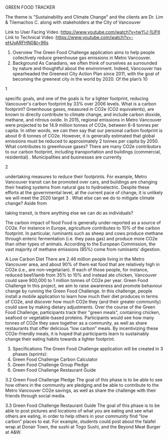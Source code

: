 GREEN FOOD TRACKER

The theme is "Sustainability and Climate Change" and the clients are Dr. Lim & Tilemachos C. along with stakeholders at the City of Vancouver

Link to User Facing Video :https://www.youtube.com/watch?v=twYjJ-1UFtI
Link to Technical Video :https://www.youtube.com/watch?v=-eHJvARFHN0&t=96s

1. Overview
The Green Food Challenge application aims to help people collectively reduce greenhouse
gas emissions in Metro Vancouver.
2. Background
As Canadians, we often think of ourselves as surrounded by nature and thoughtful about
the environment. Indeed, Vancouver has spearheaded the Greenest City Action Plan since
2011, with the goal of becoming the greenest city in the world by 2020. Of the plan’s 10

1

specific goals, and one of the goals is for a lighter footprint, reducing Vancouver's carbon
footprint by 33% over 2006 levels.
What is a carbon footprint?
Greenhouse gases, measured in CO2e (CO2 equivalents), are known to directly contribute
to climate change, and include carbon dioxide, methane, and nitrous oxide. In 2015,
regional emissions in Metro Vancouver were projected to be 14.9 million tonnes of CO2e,
between 6-8 tonnes per capita. In other words, we can then say that our personal carbon
footprint is about 6-8 tonnes of CO2e. However, it is generally estimated that global
emissions must be reduced to approximately 2 tonnes per capita by 2050.
What contributes to greenhouse gases?
There are many CO2e contributors to our carbon footprint, including transportation and
buildings (commercial, residential) . Municipalities and businesses are currently

2

undertaking measures to reduce their footprints. For example, Metro Vancouver transit can
be promoted over cars, and buildings are changing their heating systems from natural gas
to hydroelectric.
Despite these efforts at the governmental level, at the current pace of change, it is unlikely
we will meet the 2020 target
3
. What else can we do to mitigate climate change? Aside from

taking transit, is there anything else we can do as individuals?

The carbon impact of food
Food is generally under-reported as a source of CO2e. For instance in Europe, agriculture
contributes to 10% of the carbon footprint. In particular, ruminants such as sheep and
cows produce methane through enteric fermentation (i.e. they pass gas) and produce more
CO2e than other types of animals. According to the European Commission, the vast
majority of methane emissions (85%) come from ruminants’ digestion.

A Low Carbon Diet
There are 2.46 million people living in the Metro Vancouver area, and about 90% of them
eat food that are relatively high in CO2e (i.e., are non-vegetarian). If each of those people,
for instance, reduced beef/lamb from 35% to 10% and instead ate chicken, Vancouver
could save 900,000 to 1 million tonnes of CO2e per year.
Green Food Challenge
In this project, we aim to raise awareness and promote behaviour change by running the
Green Food Challenge. In this challenge, people install a mobile application to learn how
much their diet produces in terms of CO2e, and discover how much CO2e they (and their
greater community) could save by making dietary adjustments.
Over the course of the Green Food Challenge, participants track their "green meals",
containing chicken, seafood or vegetable-based proteins. Participants would see how many
tonnes of CO2e they save together as a community, as well as share restaurants that offer
delicious “low carbon” meals. By incentivizing these CO2e-friendly meals, it is hoped that
participants learn to sustainably change their eating habits towards a lighter footprint.

3. Specifications
The Green Food Challenge application will be created in 3 phases (sprints):
1. Green Food Challenge Carbon Calculator
2. Green Food Challenge Group Pledge
3. Green Food Challenge Restaurant Guide

3.2 Green Food Challenge Pledge
The goal of this phase is to be able to see how others in the community are pledging and
be able to contribute to the Metro Vancouver CO2e savings, as well as share the challenge
with their friends through social media.

3.3 Green Food Challenge Restaurant Guide
The goal of this phase is to be able to post pictures and locations of what you are eating
and see what others are eating, in order to help others in your community find “low
carbon” places to eat. For example, students could post about the falafel wrap at Donair
Town, the sushi at Togo Sushi, and the Beyond Meat Burger at A&W.

